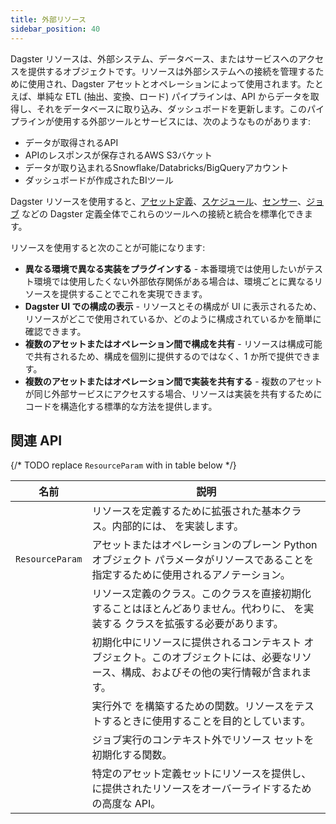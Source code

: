 ```yaml
---
title: 外部リソース
sidebar_position: 40
---
```


Dagster リソースは、外部システム、データベース、またはサービスへのアクセスを提供するオブジェクトです。リソースは外部システムへの接続を管理するために使用され、Dagster アセットとオペレーションによって使用されます。たとえば、単純な ETL (抽出、変換、ロード) パイプラインは、API からデータを取得し、それをデータベースに取り込み、ダッシュボードを更新します。このパイプラインが使用する外部ツールとサービスには、次のようなものがあります:

- データが取得されるAPI
- APIのレスポンスが保存されるAWS S3バケット
- データが取り込まれるSnowflake/Databricks/BigQueryアカウント
- ダッシュボードが作成されたBIツール

Dagster リソースを使用すると、[アセット定義](/guides/build/assets)、[スケジュール](/guides/automate/schedules)、[センサー](/guides/automate/sensors)、[ジョブ](/guides/build/assets/asset-jobs) などの Dagster 定義全体でこれらのツールへの接続と統合を標準化できます。

リソースを使用すると次のことが可能になります:

- **異なる環境で異なる実装をプラグインする** - 本番環境では使用したいがテスト環境では使用したくない外部依存関係がある場合は、環境ごとに異なるリソースを提供することでこれを実現できます。
- **Dagster UI での構成の表示** - リソースとその構成が UI に表示されるため、リソースがどこで使用されているか、どのように構成されているかを簡単に確認できます。
- **複数のアセットまたはオペレーション間で構成を共有** - リソースは構成可能で共有されるため、構成を個別に提供するのではなく、1 か所で提供できます。
- **複数のアセットまたはオペレーション間で実装を共有する** - 複数のアセットが同じ外部サービスにアクセスする場合、リソースは実装を共有するためにコードを構造化する標準的な方法を提供します。

## 関連 API

{/* TODO replace `ResourceParam` with <PyObject section="resources" module="dagster" object="ResourceParam"/> in table below  */}

| 名前                                             | 説明                  |
| ------------------------------------------------ | ----------------------------- |
| <PyObject section="resources" module="dagster" object="ConfigurableResource"/>        | リソースを定義するために拡張された基本クラス。内部的には、<PyObject section="resources" object="ResourceDefinition" /> を実装します。|
| `ResourceParam`               |アセットまたはオペレーションのプレーン Python オブジェクト パラメータがリソースであることを指定するために使用されるアノテーション。|
| <PyObject section="resources" module="dagster" object="ResourceDefinition" />         | リソース定義のクラス。このクラスを直接初期化することはほとんどありません。代わりに、<PyObject section="resources" object="ResourceDefinition" /> を実装する <PyObject section="resources" object="ConfigurableResource" /> クラスを拡張する必要があります。 |
| <PyObject section="resources" module="dagster" object="InitResourceContext"/>         | 初期化中にリソースに提供されるコンテキスト オブジェクト。このオブジェクトには、必要なリソース、構成、およびその他の実行情報が含まれます。|
| <PyObject section="resources" module="dagster" object="build_init_resource_context"/> | 実行外で <PyObject section="resources" object="InitResourceContext"/> を構築するための関数。リソースをテストするときに使用することを目的としています。 |
| <PyObject section="resources" module="dagster" object="build_resources"/>             | ジョブ実行のコンテキスト外でリソース セットを初期化する関数。        |
| <PyObject section="resources" module="dagster" object="with_resources"/>              | 特定のアセット定義セットにリソースを提供し、<PyObject section="definitions" object="Definitions"/> に提供されたリソースをオーバーライドするための高度な API。 |
